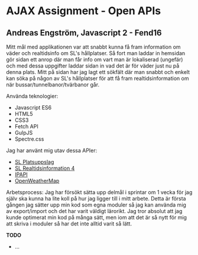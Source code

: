 # AJAX Assignment - Open APIs

## Andreas Engström, Javascript 2 - Fend16

[Länk till projektet live här.]: www.andrease.se/ajax

Mitt mål med applikationen var att snabbt kunna få fram information om väder och realtidsinfo om SL's hållplatser.
Så fort man laddar in hemsidan gör sidan ett anrop där man får info om vart man är lokaliserad (ungefär)
och med dessa uppgifter laddar sidan in vad det är för väder just nu på denna plats.
Mitt på sidan har jag lagt ett sökfält där man snabbt och enkelt kan söka på någon av SL's hållplatser för att
få fram realtidsinformation om när bussar/tunnelbanor/tvärbanor går.

Använda teknologier:
* Javascript ES6
* HTML5
* CSS3
* Fetch API
* GulpJS
* Spectre.css

Jag har använt mig utav dessa APIer:
* [SL Platsuppslag](https://www.trafiklab.se/api/sl-platsuppslag)
* [SL Realtidsinformation 4](https://www.trafiklab.se/api/sl-realtidsinformation-4)
* [IPAPI](https://ipapi.co/)
* [OpenWeatherMap](https://openweathermap.org/current)

Arbetsprocess:
Jag har försökt sätta upp delmål i sprintar om 1 vecka för jag själv ska kunna ha lite koll på hur jag ligger till
i mitt arbete.
Detta är första gången jag sätter upp min kod som egna moduler så jag kan använda mig av export/import och det har varit väldigt lärorikt.
Jag tror absolut att jag kunde optimerat min kod på många sätt, men iom att det är så nytt för mig att skriva i moduler så har det inte alltid varit så lätt.

**TODO**
* ...
